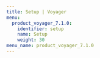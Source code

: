 ```yaml
---
title: Setup | Voyager
menu:
  product_voyager_7.1.0:
    identifier: setup
    name: Setup
    weight: 30
menu_name: product_voyager_7.1.0
---
```


